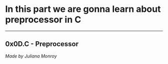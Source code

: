 # In this part we are gonna learn about preprocessor in C
------
0x0D.C - Preprocessor
----
*Made by Juliana Monroy*